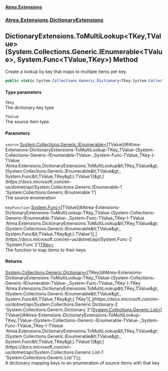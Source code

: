 #### [Atrea.Extensions](./index.md 'index')
### [Atrea.Extensions](./Atrea-Extensions.md 'Atrea.Extensions').[DictionaryExtensions](./Atrea-Extensions-DictionaryExtensions.md 'Atrea.Extensions.DictionaryExtensions')
## DictionaryExtensions.ToMultiLookup&lt;TKey,TValue&gt;(System.Collections.Generic.IEnumerable&lt;TValue&gt;, System.Func&lt;TValue,TKey&gt;) Method
Create a lookup by key that maps to multiple items per key.  
```csharp
public static System.Collections.Generic.Dictionary<TKey,System.Collections.Generic.List<TValue>> ToMultiLookup<TKey,TValue>(this System.Collections.Generic.IEnumerable<TValue> source, System.Func<TValue,TKey> keyFunction);
```
#### Type parameters
<a name='Atrea-Extensions-DictionaryExtensions-ToMultiLookup-TKey_TValue-(System-Collections-Generic-IEnumerable-TValue-_System-Func-TValue_TKey-)-TKey'></a>
`TKey`  
The dictionary key type  
  
<a name='Atrea-Extensions-DictionaryExtensions-ToMultiLookup-TKey_TValue-(System-Collections-Generic-IEnumerable-TValue-_System-Func-TValue_TKey-)-TValue'></a>
`TValue`  
The source item type  
  
#### Parameters
<a name='Atrea-Extensions-DictionaryExtensions-ToMultiLookup-TKey_TValue-(System-Collections-Generic-IEnumerable-TValue-_System-Func-TValue_TKey-)-source'></a>
`source` [System.Collections.Generic.IEnumerable&lt;](https://docs.microsoft.com/en-us/dotnet/api/System.Collections.Generic.IEnumerable-1 'System.Collections.Generic.IEnumerable`1')[TValue](#Atrea-Extensions-DictionaryExtensions-ToMultiLookup-TKey_TValue-(System-Collections-Generic-IEnumerable-TValue-_System-Func-TValue_TKey-)-TValue 'Atrea.Extensions.DictionaryExtensions.ToMultiLookup&lt;TKey,TValue&gt;(System.Collections.Generic.IEnumerable&lt;TValue&gt;, System.Func&lt;TValue,TKey&gt;).TValue')[&gt;](https://docs.microsoft.com/en-us/dotnet/api/System.Collections.Generic.IEnumerable-1 'System.Collections.Generic.IEnumerable`1')  
The source enumeration  
  
<a name='Atrea-Extensions-DictionaryExtensions-ToMultiLookup-TKey_TValue-(System-Collections-Generic-IEnumerable-TValue-_System-Func-TValue_TKey-)-keyFunction'></a>
`keyFunction` [System.Func&lt;](https://docs.microsoft.com/en-us/dotnet/api/System.Func-2 'System.Func`2')[TValue](#Atrea-Extensions-DictionaryExtensions-ToMultiLookup-TKey_TValue-(System-Collections-Generic-IEnumerable-TValue-_System-Func-TValue_TKey-)-TValue 'Atrea.Extensions.DictionaryExtensions.ToMultiLookup&lt;TKey,TValue&gt;(System.Collections.Generic.IEnumerable&lt;TValue&gt;, System.Func&lt;TValue,TKey&gt;).TValue')[,](https://docs.microsoft.com/en-us/dotnet/api/System.Func-2 'System.Func`2')[TKey](#Atrea-Extensions-DictionaryExtensions-ToMultiLookup-TKey_TValue-(System-Collections-Generic-IEnumerable-TValue-_System-Func-TValue_TKey-)-TKey 'Atrea.Extensions.DictionaryExtensions.ToMultiLookup&lt;TKey,TValue&gt;(System.Collections.Generic.IEnumerable&lt;TValue&gt;, System.Func&lt;TValue,TKey&gt;).TKey')[&gt;](https://docs.microsoft.com/en-us/dotnet/api/System.Func-2 'System.Func`2')  
The function to map items to their keys  
  
#### Returns
[System.Collections.Generic.Dictionary&lt;](https://docs.microsoft.com/en-us/dotnet/api/System.Collections.Generic.Dictionary-2 'System.Collections.Generic.Dictionary`2')[TKey](#Atrea-Extensions-DictionaryExtensions-ToMultiLookup-TKey_TValue-(System-Collections-Generic-IEnumerable-TValue-_System-Func-TValue_TKey-)-TKey 'Atrea.Extensions.DictionaryExtensions.ToMultiLookup&lt;TKey,TValue&gt;(System.Collections.Generic.IEnumerable&lt;TValue&gt;, System.Func&lt;TValue,TKey&gt;).TKey')[,](https://docs.microsoft.com/en-us/dotnet/api/System.Collections.Generic.Dictionary-2 'System.Collections.Generic.Dictionary`2')[System.Collections.Generic.List&lt;](https://docs.microsoft.com/en-us/dotnet/api/System.Collections.Generic.List-1 'System.Collections.Generic.List`1')[TValue](#Atrea-Extensions-DictionaryExtensions-ToMultiLookup-TKey_TValue-(System-Collections-Generic-IEnumerable-TValue-_System-Func-TValue_TKey-)-TValue 'Atrea.Extensions.DictionaryExtensions.ToMultiLookup&lt;TKey,TValue&gt;(System.Collections.Generic.IEnumerable&lt;TValue&gt;, System.Func&lt;TValue,TKey&gt;).TValue')[&gt;](https://docs.microsoft.com/en-us/dotnet/api/System.Collections.Generic.List-1 'System.Collections.Generic.List`1')[&gt;](https://docs.microsoft.com/en-us/dotnet/api/System.Collections.Generic.Dictionary-2 'System.Collections.Generic.Dictionary`2')  
A dictionary mapping keys to an enumeration of source items with that key  
